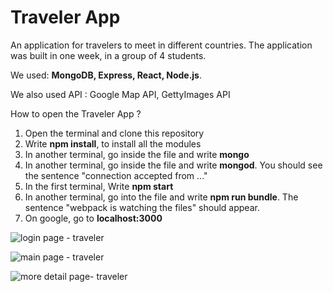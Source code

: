 # Traveler App

An application for travelers to meet in different countries. The application was built in one week, in a group of 4 students. 

We used:  **MongoDB, Express, React, Node.js**. 

We also used API : Google Map API, GettyImages API

How to open the Traveler App ? 
1) Open the terminal and clone this repository
2) Write **npm install**, to install all the modules
3) In another terminal, go inside the file and write **mongo**
4) In another terminal, go inside the file and write **mongod**. You should see the sentence "connection accepted from ..."
5) In the first terminal, Write **npm start**
6) In another terminal, go into the file and write **npm run bundle**. The sentence "webpack is watching the files" should appear.
7) On google, go to **localhost:3000**


![login page - traveler](https://user-images.githubusercontent.com/30896388/34982605-947d4228-fab3-11e7-9148-251cae72d6a9.png)

![main page - traveler](https://user-images.githubusercontent.com/30896388/34982618-a51a53be-fab3-11e7-9b5a-cc5a460a3ccf.png)

![more detail page- traveler](https://user-images.githubusercontent.com/30896388/34982642-b560b97a-fab3-11e7-9666-753eb48427b3.png)
